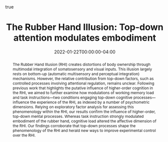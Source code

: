 ---
title: "The Rubber Hand Illusion: Top-down attention modulates embodiment"

# Publication name and optional abbreviated publication name.
publication: "*Quarterly Journal of Experimental Psychology*. In Press. <a href='https://doi.org/10.1177/17470218221078858' target='_blank' rel='noopener noreferrer'>doi.org/10.1177/17470218221078858</a>"

#publication_short: 

authors:
- Rémi Thériault
- Mathieu Landry
- Amir Raz

publication_types:
- "2"

# Show publication and sharing statistics? (requires valid doi)
add_badge: true

featured: true

date: "2022-01-22T00:00:00-04:00"

doi: "10.1177/17470218221078858"

external_link: 

links: 
# - name: PDF
#   url: "https://journals.sagepub.com/doi/abs/10.1177/17470218211024826"
  - name: Supplemental Material
    url: "Theriault_et_al_2022_SOM.pdf"

abstract: "The Rubber Hand Illusion (RHI) creates distortions of body ownership through multimodal integration of somatosensory and visual inputs. This illusion largely rests on bottom-up (automatic multisensory and perceptual integration) mechanisms. However, the relative contribution from top-down factors, such as controlled processes involving attentional regulation, remains unclear. Following previous work that highlights the putative influence of higher-order cognition in the RHI, we aimed to further examine how modulations of working memory load and task instructions—two conditions engaging top-down cognitive processes—influence the experience of the RHI, as indexed by a number of psychometric dimensions. Relying on exploratory factor analysis for assessing this phenomenology within the RHI, our results confirm the influence of higher-order, top-down mental processes. Whereas task instruction strongly modulated embodiment of the rubber hand, cognitive load altered the affective dimension of the RHI. Our findings corroborate that top-down processes shape the phenomenology of the RHI and herald new ways to improve experimental control over the RHI."


# ####################################################################


# Featured image
# To use, add an image named `featured.jpg/png` to your page's folder. 
# image:
#  caption: 'Image credit: [**Unsplash**](https://unsplash.com/photos/s9CC2SKySJM)'
#  focal_point: ""
#  preview_only: false

# Associated Projects (optional).
#   Associate this publication with one or more of your projects.
#   Simply enter your project's folder or file name without extension.
#   E.g. `internal-project` references `content/project/internal-project/index.md`.
#   Otherwise, set `projects: []`.
# projects:
# - internal-project

# Slides (optional).
#   Associate this publication with Markdown slides.
#   Simply enter your slide deck's filename without extension.
#   E.g. `slides: "example"` references `content/slides/example/index.md`.
#   Otherwise, set `slides: ""`.
slides: example

math: true

# Summary. An optional shortened abstract.
# summary: Lorem ipsum dolor sit amet, consectetur adipiscing elit. Duis posuere tellus ac convallis placerat. Proin tincidunt magna sed ex sollicitudin condimentum.

tags: []

url_code: 'https://osf.io/t4frx/'
url_dataset: 'https://osf.io/t4frx/'
#url_pdf: '#'
#url_poster: '#'
#url_preprint: '#'
#url_project: '#'
#url_slides: '#'
#url_source: '#'
url_video: 'https://vimeo.com/209325612'
---